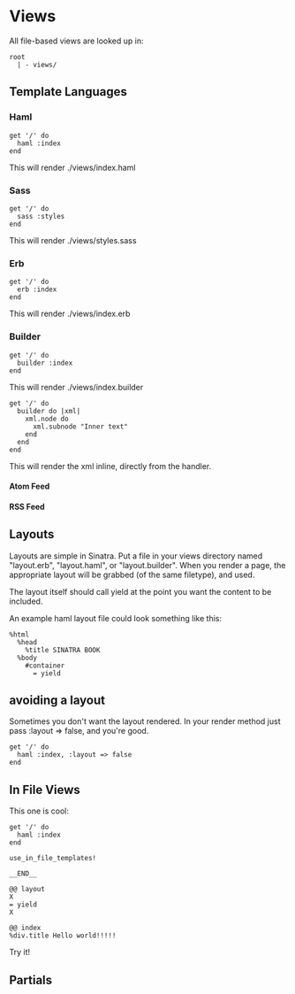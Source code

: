 Views
=====
All file-based views are looked up in:

	root
	  | - views/

Template Languages
------------------

### Haml
	get '/' do
	  haml :index
	end

This will render ./views/index.haml

### Sass
	get '/' do
	  sass :styles
	end

This will render ./views/styles.sass

### Erb
	get '/' do
	  erb :index
	end

This will render ./views/index.erb

### Builder
	get '/' do
	  builder :index
	end

This will render ./views/index.builder

	get '/' do
	  builder do |xml|
        xml.node do
          xml.subnode "Inner text"
        end
      end
	end

This will render the xml inline, directly from the handler.

#### Atom Feed

#### RSS Feed

Layouts
-------
Layouts are simple in Sinatra.  Put a file in your views directory named
"layout.erb", "layout.haml", or "layout.builder".  When you render a page, the
appropriate layout will be grabbed (of the same filetype), and used.

The layout itself should call yield at the point you want the content to be
included.
    
An example haml layout file could look something like this:

    %html
      %head
        %title SINATRA BOOK
      %body
        #container
          = yield

avoiding a layout
-----------------
Sometimes you don't want the layout rendered.  In your render method just pass
:layout => false, and you're good.

    get '/' do
      haml :index, :layout => false
    end

In File Views
-------------
This one is cool:

	get '/' do
	  haml :index
	end

	use_in_file_templates!

	__END__

	@@ layout
	X
	= yield
	X

	@@ index
	%div.title Hello world!!!!!

Try it!

Partials
--------

